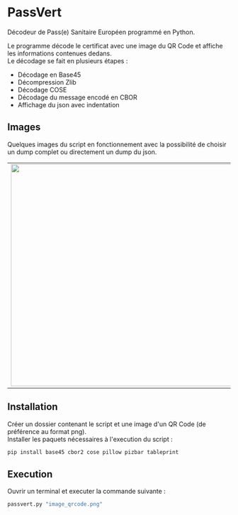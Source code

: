 # PassVert
Décodeur de Pass(e) Sanitaire Européen programmé en Python.

Le programme décode le certificat avec une image du QR Code et affiche les informations contenues dedans.\
Le décodage se fait en plusieurs étapes :
- Décodage en Base45
- Décompression Zlib
- Décodage COSE
- Décodage du message encodé en CBOR
- Affichage du json avec indentation

## Images

Quelques images du script en fonctionnement avec la possibilité de choisir un dump complet ou directement un dump du json.

<table>
    <tr>
    <td><img src="https://raw.githubusercontent.com/KornFlaXe/passvert/master/img/smalldump.png" width="500" />
    <td><img src="https://raw.githubusercontent.com/KornFlaXe/passvert/master/img/fulldump.png" width="500" />
</table>

## Installation

Créer un dossier contenant le script et une image d'un QR Code (de préférence au format png).\
Installer les paquets nécessaires à l'execution du script :

```python
pip install base45 cbor2 cose pillow pizbar tableprint
```

## Execution

Ouvrir un terminal et executer la commande suivante :

```python
passvert.py "image_qrcode.png"
```
